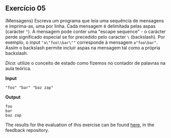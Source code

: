## Exercício 05

(Mensagens) Escreva um programa que leia uma sequência de mensagens e imprima-as, uma por linha.
Cada mensagem é delimitada pelas aspas (carácter `"`). A mensagem pode conter uma "escape sequence" - o carácter perde significado especial se for precedido pelo caracter `\` (backslash). Por exemplo, o input `"a\"foo\\bar\""` corresponde à mensagem `a"foo\bar"`. Assim o backslash permite incluir aspas na mensagem tal como a própria backslash.

*Dica:* utilize o conceito de estado como fizemos no contador de palavras na aula teórica.

**Input**
```
"foo" "bar" "baz zap"
```

**Output**
```
foo
bar
baz zap
```
The results for the evaluation of this exercise can be found [here](https://gitlab.rnl.tecnico.ulisboa.pt/iaed24/feedback/labs/ist163484/-/tree/master/lab03/ex05/README.md), in the feedback repository.
